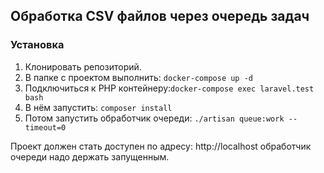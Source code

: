 ## Обработка CSV файлов через очередь задач
### Установка

1. Клонировать репозиторий.
2. В папке с проектом выполнить: `docker-compose up -d`
3. Подключиться к PHP контейнеру:`docker-compose exec laravel.test bash`
4. В нём запустить: `composer install`
5. Потом запустить обработчик очереди: `./artisan queue:work --timeout=0`

Проект должен стать доступен по адресу: http://localhost обработчик очереди надо держать запущенным.
